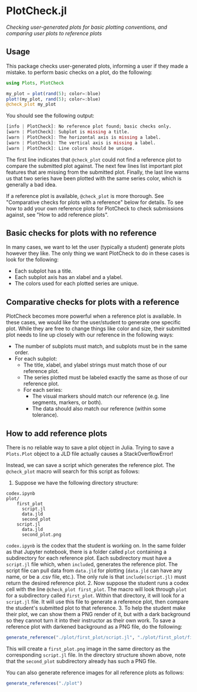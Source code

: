 # PlotCheck.jl

*Checking user-generated plots for basic plotting conventions, and comparing user plots to reference plots*

## Usage
This package checks user-generated plots, informing a user if they made a mistake. to perform basic checks on a plot, do the following:

```julia
using Plots, PlotCheck

my_plot = plot(rand(5); color=:blue)
plot!(my_plot, rand(5); color=:blue)
@check_plot my_plot
```

You should see the following output:
```julia
[info | PlotCheck]: No reference plot found; basic checks only.
[warn | PlotCheck]: Subplot is missing a title.
[warn | PlotCheck]: The horizontal axis is missing a label.
[warn | PlotCheck]: The vertical axis is missing a label.
[warn | PlotCheck]: Line colors should be unique.
```
The first line indicates that `@check_plot` could not find a reference plot to compare the submitted plot against. The next few lines list important plot features that are missing from the submitted plot. Finally, the last line warns us that two series have been plotted with the same series color, which is generally a bad idea.

If a reference plot is available, `@check_plot` is more thorough. See "Comparative checks for plots with a reference" below for details. To see how to add your own reference plots for PlotCheck to check submissions against, see "How to add reference plots".

## Basic checks for plots with no reference
In many cases, we want to let the user (typically a student) generate plots however they like. The only thing we want PlotCheck to do in these cases is look for the following:
- Each subplot has a title.
- Each subplot axis has an xlabel and a ylabel.
- The colors used for each plotted series are unique.

## Comparative checks for plots with a reference
PlotCheck becomes more powerful when a reference plot is available. In these cases, we would like for the user/student to generate one specific plot. While they are free to change things like color and size, their submitted plot needs to line up closely with our reference in the following ways:
- The number of subplots must match, and subplots must be in the same order.
- For each subplot:
  - The title, xlabel, and ylabel strings must match those of our reference plot.
  - The series plotted must be labeled exactly the same as those of our reference plot.
  - For each series:
    - The visual markers should match our reference (e.g. line segments, markers, or both).
    - The data should also match our reference (within some tolerance).

## How to add reference plots
There is no reliable way to save a plot object in Julia. Trying to save a `Plots.Plot` object to a JLD file actually causes a StackOverflowError!

Instead, we can save a script which generates the reference plot. The `@check_plot` macro will search for this script as follows:
1. Suppose we have the following directory structure:
```
codex.ipynb
plot/
    first_plot
      script.jl
      data.jld
      second_plot
    script.jl
      data.jld
      second_plot.png
```
  `codex.ipynb` is the codex that the student is working on. In the same folder as that Jupyter notebook, there is a folder called `plot` containing a subdirectory for each reference plot. Each subdirectory must have a `script.jl` file which, when `include`d, generates the reference plot. The script file can pull data from `data.jld` for plotting (`data.jld` can have any name, or be a .csv file, etc.). The only rule is that `include(script.jl)` must return the desired reference plot.
2. Now suppose the student runs a codex cell with the line `@check_plot first_plot`. The macro will look through `plot` for a subdirectory called `first_plot`. Within that directory, it will look for a `script.jl` file. It will use this file to generate a reference plot, then compare the student's submitted plot to that reference.
3. To help the student make their plot, we can show them a PNG render of it, but with a dark background so they cannot turn it into their instructor as their own work. To save a reference plot with darkened background as a PNG file, do the following:
  ```julia
  generate_reference("./plot/first_plot/script.jl", "./plot/first_plot/first_plot.png")
  ```
  This will create a `first_plot.png` image in the same directory as the corresponding `script.jl` file. In the directory structure shown above, note that the `second_plot` subdirectory already has such a PNG file.

  You can also generate reference images for all reference plots as follows:
  ```julia
  generate_references("./plot")
  ```
